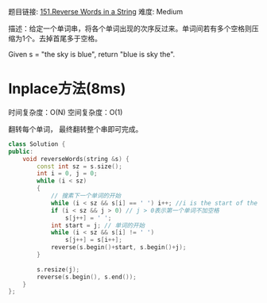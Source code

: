 题目链接: [151.Reverse Words in a String][1]
难度: Medium

描述：给定一个单词串，将各个单词出现的次序反过来。单词间若有多个空格则压缩为1个。去掉首尾多于空格。

Given s = "the sky is blue",
return "blue is sky the".

# Inplace方法(8ms)
时间复杂度：O(N)
空间复杂度：O(1)

翻转每个单词， 最终翻转整个串即可完成。

```cpp
class Solution {
public:
    void reverseWords(string &s) {
        const int sz = s.size();
        int i = 0, j = 0;
        while (i < sz)
        {
        	// 搜素下一个单词的开始
            while (i < sz && s[i] == ' ') i++; //i is the start of the word
            if (i < sz && j > 0) // j > 0表示第一个单词不加空格
                s[j++] = ' ';
            int start = j; // 单词的开始
            while (i < sz && s[i] != ' ')
                s[j++] = s[i++];
            reverse(s.begin()+start, s.begin()+j);
        }
        
        s.resize(j);
        reverse(s.begin(), s.end());
    }
};
```


[1]: https://leetcode.com/problems/reverse-words-in-a-string/